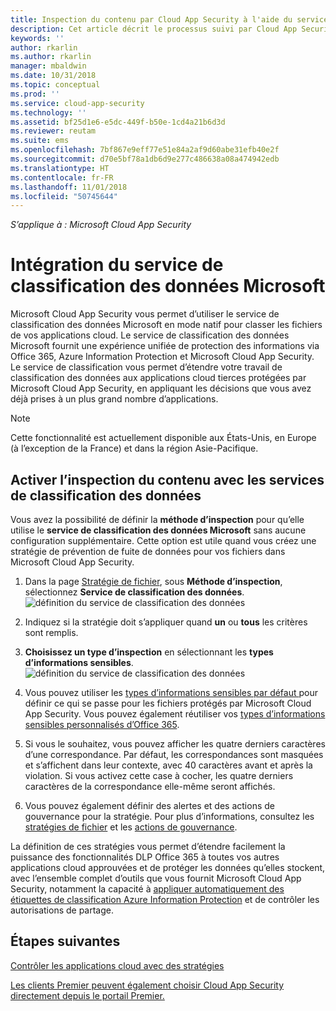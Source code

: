 ```yaml
---
title: Inspection du contenu par Cloud App Security à l'aide du service de classification des données Microsoft | Microsoft Docs
description: Cet article décrit le processus suivi par Cloud App Security quand il effectue l’inspection du contenu DLP avec le service de classification des données Microsoft.
keywords: ''
author: rkarlin
ms.author: rkarlin
manager: mbaldwin
ms.date: 10/31/2018
ms.topic: conceptual
ms.prod: ''
ms.service: cloud-app-security
ms.technology: ''
ms.assetid: bf25d1e6-e5dc-449f-b50e-1cd4a21b6d3d
ms.reviewer: reutam
ms.suite: ems
ms.openlocfilehash: 7bf867e9eff77e51e84a2af9d60abe31efb40e2f
ms.sourcegitcommit: d70e5bf78a1db6d9e277c486638a08a474942edb
ms.translationtype: HT
ms.contentlocale: fr-FR
ms.lasthandoff: 11/01/2018
ms.locfileid: "50745644"
---
```

*S’applique à : Microsoft Cloud App Security*



# <a name="microsoft-data-classification-services-integration"></a>Intégration du service de classification des données Microsoft

Microsoft Cloud App Security vous permet d’utiliser le service de classification des données Microsoft en mode natif pour classer les fichiers de vos applications cloud. Le service de classification des données Microsoft fournit une expérience unifiée de protection des informations via Office 365, Azure Information Protection et Microsoft Cloud App Security. Le service de classification vous permet d’étendre votre travail de classification des données aux applications cloud tierces protégées par Microsoft Cloud App Security, en appliquant les décisions que vous avez déjà prises à un plus grand nombre d’applications.

>[!NOTE]
> Cette fonctionnalité est actuellement disponible aux États-Unis, en Europe (à l’exception de la France) et dans la région Asie-Pacifique.


## <a name="enable-content-inspection-with-data-classification-services"></a>Activer l’inspection du contenu avec les services de classification des données
Vous avez la possibilité de définir la **méthode d’inspection** pour qu’elle utilise le **service de classification des données Microsoft** sans aucune configuration supplémentaire. Cette option est utile quand vous créez une stratégie de prévention de fuite de données pour vos fichiers dans Microsoft Cloud App Security.


1. Dans la page [Stratégie de fichier](data-protection-policies.md), sous **Méthode d’inspection**, sélectionnez **Service de classification des données**.
     ![définition du service de classification des données](./media/dcs-enable.png)
2. Indiquez si la stratégie doit s’appliquer quand **un** ou **tous** les critères sont remplis.
3. **Choisissez un type d’inspection** en sélectionnant les **types d’informations sensibles**.
 ![définition du service de classification des données](./media/dcs-sensitive-information-type.png)

4. Vous pouvez utiliser les [types d’informations sensibles par défaut ](https://support.office.com/article/what-the-sensitive-information-types-look-for-fd505979-76be-4d9f-b459-abef3fc9e86b) pour définir ce qui se passe pour les fichiers protégés par Microsoft Cloud App Security. Vous pouvez également réutiliser vos [types d’informations sensibles personnalisés d’Office 365](https://support.office.com/article/create-a-custom-sensitive-information-type-82c382a5-b6db-44fd-995d-b333b3c7fc30).

5. Si vous le souhaitez, vous pouvez afficher les quatre derniers caractères d’une correspondance. Par défaut, les correspondances sont masquées et s’affichent dans leur contexte, avec 40 caractères avant et après la violation. Si vous activez cette case à cocher, les quatre derniers caractères de la correspondance elle-même seront affichés.

6. Vous pouvez également définir des alertes et des actions de gouvernance pour la stratégie. Pour plus d’informations, consultez les [stratégies de fichier](data-protection-policies.md) et les [actions de gouvernance](governance-actions.md).

La définition de ces stratégies vous permet d’étendre facilement la puissance des fonctionnalités DLP Office 365 à toutes vos autres applications cloud approuvées et de protéger les données qu’elles stockent, avec l’ensemble complet d’outils que vous fournit Microsoft Cloud App Security, notamment la capacité à [appliquer automatiquement des étiquettes de classification Azure Information Protection](azip-integration.md) et de contrôler les autorisations de partage.



## <a name="next-steps"></a>Étapes suivantes  
[Contrôler les applications cloud avec des stratégies](control-cloud-apps-with-policies.md)   

[Les clients Premier peuvent également choisir Cloud App Security directement depuis le portail Premier.](https://premier.microsoft.com/)  
  